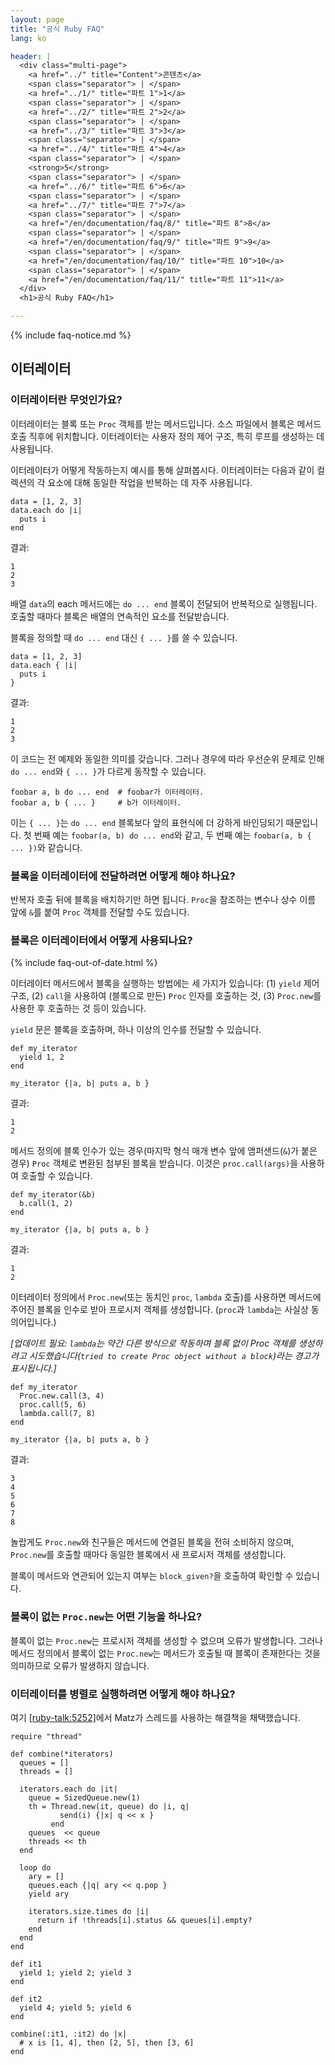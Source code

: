 ```yaml
---
layout: page
title: "공식 Ruby FAQ"
lang: ko

header: |
  <div class="multi-page">
    <a href="../" title="Content">콘텐츠</a>
    <span class="separator"> | </span>
    <a href="../1/" title="파트 1">1</a>
    <span class="separator"> | </span>
    <a href="../2/" title="파트 2">2</a>
    <span class="separator"> | </span>
    <a href="../3/" title="파트 3">3</a>
    <span class="separator"> | </span>
    <a href="../4/" title="파트 4">4</a>
    <span class="separator"> | </span>
    <strong>5</strong>
    <span class="separator"> | </span>
    <a href="../6/" title="파트 6">6</a>
    <span class="separator"> | </span>
    <a href="../7/" title="파트 7">7</a>
    <span class="separator"> | </span>
    <a href="/en/documentation/faq/8/" title="파트 8">8</a>
    <span class="separator"> | </span>
    <a href="/en/documentation/faq/9/" title="파트 9">9</a>
    <span class="separator"> | </span>
    <a href="/en/documentation/faq/10/" title="파트 10">10</a>
    <span class="separator"> | </span>
    <a href="/en/documentation/faq/11/" title="파트 11">11</a>
  </div>
  <h1>공식 Ruby FAQ</h1>

---
```


{% include faq-notice.md %}

## 이터레이터

### 이터레이터란 무엇인가요?

이터레이터는 블록 또는 `Proc` 객체를 받는 메서드입니다. 소스 파일에서
블록은 메서드 호출 직후에 위치합니다. 이터레이터는 사용자 정의 제어
구조, 특히 루프를 생성하는 데 사용됩니다.

이터레이터가 어떻게 작동하는지 예시를 통해 살펴봅시다. 이터레이터는 다음과 같이
컬렉션의 각 요소에 대해 동일한 작업을 반복하는 데 자주 사용됩니다.

~~~
data = [1, 2, 3]
data.each do |i|
  puts i
end
~~~

결과:

~~~
1
2
3
~~~

배열 `data`의 each 메서드에는 `do ... end` 블록이 전달되어 반복적으로
실행됩니다. 호출할 때마다 블록은 배열의 연속적인 요소를 전달받습니다.

블록을 정의할 때 `do ... end` 대신 `{ ... }`를 쓸 수 있습니다.

~~~
data = [1, 2, 3]
data.each { |i|
  puts i
}
~~~

결과:

~~~
1
2
3
~~~

이 코드는 전 예제와 동일한 의미를 갖습니다. 그러나 경우에 따라 우선순위
문제로 인해 `do ... end`와 `{ ... }`가 다르게 동작할 수 있습니다.

~~~
foobar a, b do ... end  # foobar가 이터레이터.
foobar a, b { ... }     # b가 이터레이터.
~~~

이는 `{ ... }`는 `do ... end` 블록보다 앞의 표현식에 더 강하게 바인딩되기
때문입니다. 첫 번째 예는 `foobar(a, b) do ... end`와 같고, 두 번째 예는
`foobar(a, b { ... })`와 같습니다.

### 블록을 이터레이터에 전달하려면 어떻게 해야 하나요?

반복자 호출 뒤에 블록을 배치하기만 하면 됩니다. `Proc`을 참조하는 변수나 상수
이름 앞에 `&`를 붙여 `Proc` 객체를 전달할 수도 있습니다.

### 블록은 이터레이터에서 어떻게 사용되나요?

{% include faq-out-of-date.html %}

이터레이터 메서드에서 블록을 실행하는 방법에는 세 가지가 있습니다:
(1) `yield` 제어 구조, (2) `call`을 사용하여 (블록으로 만든) `Proc` 인자를
호출하는 것, (3) `Proc.new`를 사용한 후 호출하는 것 등이 있습니다.

`yield` 문은 블록을 호출하며, 하나 이상의 인수를 전달할 수 있습니다.

~~~
def my_iterator
  yield 1, 2
end

my_iterator {|a, b| puts a, b }
~~~

결과:

~~~
1
2
~~~

메서드 정의에 블록 인수가 있는 경우(마지막 형식 매개 변수 앞에 앰퍼샌드(`&`)가
붙은 경우) `Proc` 객체로 변환된 첨부된 블록을 받습니다. 이것은
`proc.call(args)`을 사용하여 호출할 수 있습니다.

~~~
def my_iterator(&b)
  b.call(1, 2)
end

my_iterator {|a, b| puts a, b }
~~~

결과:

~~~
1
2
~~~

이터레이터 정의에서 `Proc.new`(또는 동치인 `proc`, `lambda` 호출)를 사용하면
메서드에 주어진 블록을 인수로 받아 프로시저 객체를 생성합니다. (`proc`과
`lambda`는 사실상 동의어입니다.)

_[업데이트 필요: `lambda`는 약간 다른 방식으로 작동하며 블록 없이 Proc 객체를
생성하려고 시도했습니다(`tried to create Proc object without a block`)라는
경고가 표시됩니다.]_

~~~
def my_iterator
  Proc.new.call(3, 4)
  proc.call(5, 6)
  lambda.call(7, 8)
end

my_iterator {|a, b| puts a, b }
~~~

결과:

~~~
3
4
5
6
7
8
~~~

놀랍게도 `Proc.new`와 친구들은 메서드에 연결된 블록을 전혀 소비하지 않으며,
`Proc.new`를 호출할 때마다 동일한 블록에서 새 프로시저 객체를 생성합니다.

블록이 메서드와 연관되어 있는지 여부는 `block_given?`을 호출하여 확인할 수
있습니다.

### 블록이 없는 `Proc.new`는 어떤 기능을 하나요?

블록이 없는 `Proc.new`는 프로시저 객체를 생성할 수 없으며 오류가 발생합니다.
그러나 메서드 정의에서 블록이 없는 `Proc.new`는 메서드가 호출될 때 블록이
존재한다는 것을 의미하므로 오류가 발생하지 않습니다.


### 이터레이터를 병렬로 실행하려면 어떻게 해야 하나요?

여기 [\[ruby-talk:5252\]][ruby-talk:5252]에서 Matz가 스레드를 사용하는 해결책을
채택했습니다.

~~~
require "thread"

def combine(*iterators)
  queues = []
  threads = []

  iterators.each do |it|
    queue = SizedQueue.new(1)
    th = Thread.new(it, queue) do |i, q|
           send(i) {|x| q << x }
         end
    queues  << queue
    threads << th
  end

  loop do
    ary = []
    queues.each {|q| ary << q.pop }
    yield ary

    iterators.size.times do |i|
      return if !threads[i].status && queues[i].empty?
    end
  end
end

def it1
  yield 1; yield 2; yield 3
end

def it2
  yield 4; yield 5; yield 6
end

combine(:it1, :it2) do |x|
  # x is [1, 4], then [2, 5], then [3, 6]
end
~~~

[ruby-talk:5252]: https://blade.ruby-lang.org/ruby-talk/5252
